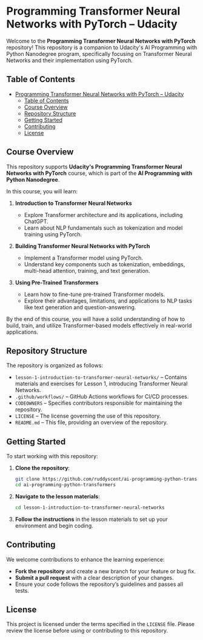 # Programming Transformer Neural Networks with PyTorch – Udacity

Welcome to the **Programming Transformer Neural Networks with PyTorch** repository! This repository is a companion to Udacity's AI Programming with Python Nanodegree program, specifically focusing on Transformer Neural Networks and their implementation using PyTorch.

## Table of Contents

- [Programming Transformer Neural Networks with PyTorch – Udacity](#programming-transformer-neural-networks-with-pytorch--udacity)
  - [Table of Contents](#table-of-contents)
  - [Course Overview](#course-overview)
  - [Repository Structure](#repository-structure)
  - [Getting Started](#getting-started)
  - [Contributing](#contributing)
  - [License](#license)

## Course Overview

This repository supports **Udacity's Programming Transformer Neural Networks with PyTorch** course, which is part of the **AI Programming with Python Nanodegree**. 

In this course, you will learn:

1. **Introduction to Transformer Neural Networks**  
   - Explore Transformer architecture and its applications, including ChatGPT.
   - Learn about NLP fundamentals such as tokenization and model training using PyTorch.

2. **Building Transformer Neural Networks with PyTorch**  
   - Implement a Transformer model using PyTorch.
   - Understand key components such as tokenization, embeddings, multi-head attention, training, and text generation.

3. **Using Pre-Trained Transformers**  
   - Learn how to fine-tune pre-trained Transformer models.
   - Explore their advantages, limitations, and applications to NLP tasks like text generation and question-answering.

By the end of this course, you will have a solid understanding of how to build, train, and utilize Transformer-based models effectively in real-world applications.

## Repository Structure

The repository is organized as follows:

- `lesson-1-introduction-to-transformer-neural-networks/` – Contains materials and exercises for Lesson 1, introducing Transformer Neural Networks.
- `.github/workflows/` – GitHub Actions workflows for CI/CD processes.
- `CODEOWNERS` – Specifies contributors responsible for maintaining the repository.
- `LICENSE` – The license governing the use of this repository.
- `README.md` – This file, providing an overview of the repository.

## Getting Started

To start working with this repository:

1. **Clone the repository**:

   ```bash
   git clone https://github.com/ruddyscent/ai-programming-python-transformers.git
   cd ai-programming-python-transformers
   ```

2. **Navigate to the lesson materials**:

   ```bash
   cd lesson-1-introduction-to-transformer-neural-networks
   ```

3. **Follow the instructions** in the lesson materials to set up your environment and begin coding.

## Contributing

We welcome contributions to enhance the learning experience:

- **Fork the repository** and create a new branch for your feature or bug fix.
- **Submit a pull request** with a clear description of your changes.
- Ensure your code follows the repository’s guidelines and passes all tests.

## License

This project is licensed under the terms specified in the `LICENSE` file. Please review the license before using or contributing to this repository.
